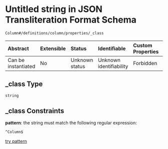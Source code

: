 # Untitled string in JSON Transliteration Format Schema

```txt
Column#/definitions/column/properties/_class
```



| Abstract            | Extensible | Status         | Identifiable            | Custom Properties | Additional Properties | Access Restrictions | Defined In                                                            |
| :------------------ | :--------- | :------------- | :---------------------- | :---------------- | :-------------------- | :------------------ | :-------------------------------------------------------------------- |
| Can be instantiated | No         | Unknown status | Unknown identifiability | Forbidden         | Allowed               | none                | [JTF.schema.json\*](../../out/JTF.schema.json "open original schema") |

## \_class Type

`string`

## \_class Constraints

**pattern**: the string must match the following regular expression:&#x20;

```regexp
^Column$
```

[try pattern](https://regexr.com/?expression=%5EColumn%24 "try regular expression with regexr.com")

